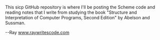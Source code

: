 This sicp GitHub repository is where I'll be posting the Scheme code and reading notes that I write from studying the book "Structure and Interpretation of Computer Programs, Second Edition" by Abelson and Sussman. 

--Ray
www.raywritescode.com
